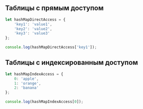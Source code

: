 ## Таблицы с прямым доступом

```js
let hashMapDirectAccess = { 
	'key1': 'value1',
	'key2': 'value2',
	'key3': 'value3' 
}; 
	
console.log(hashMapDirectAccess['key1']);
```

## Таблицы с индексированным доступом

```js
let hashMapIndexAccess = { 
	0: 'apple', 
	1: 'orange',
	2: 'banana'
};
	 
console.log(hashMapIndexAccess[0]);
```
